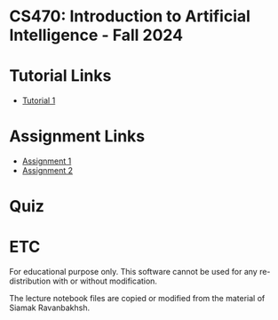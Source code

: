 # CS470: Introduction to Artificial Intelligence - Fall 2024

# Tutorial Links
- [Tutorial 1](https://github.com/pidipidi/CS470_IAI_2024_Fall/tree/main/tutorial_1)

# Assignment Links
- [Assignment 1](https://github.com/pidipidi/CS470_IAI_2024_Fall/tree/main/assignment_1)
- [Assignment 2](https://github.com/pidipidi/CS470_IAI_2024_Fall/tree/main/assignment_2)

# Quiz

# ETC
For educational purpose only. This software cannot be used for any re-distribution with or without modification.

The lecture notebook files are copied or modified from the material of Siamak Ravanbakhsh. 
